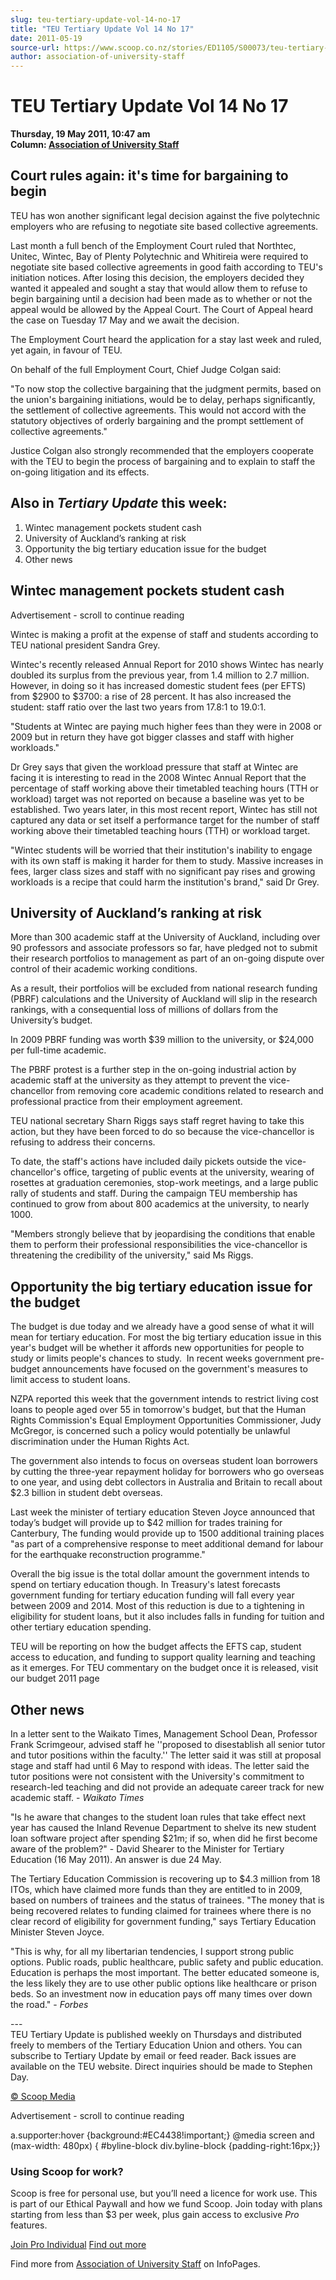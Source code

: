 ```yaml
---
slug: teu-tertiary-update-vol-14-no-17
title: "TEU Tertiary Update Vol 14 No 17"
date: 2011-05-19
source-url: https://www.scoop.co.nz/stories/ED1105/S00073/teu-tertiary-update-vol-14-no-17.htm
author: association-of-university-staff
---
```

TEU Tertiary Update Vol 14 No 17
================================

**Thursday, 19 May 2011, 10:47 am**  
**Column: [Association of University Staff](https://info.scoop.co.nz/Association_of_University_Staff)**

Court rules again: it's time for bargaining to begin
----------------------------------------------------

TEU has won another significant legal decision against the five polytechnic employers who are refusing to negotiate site based collective agreements.

Last month a full bench of the Employment Court ruled that Northtec, Unitec, Wintec, Bay of Plenty Polytechnic and Whitireia were required to negotiate site based collective agreements in good faith according to TEU's initiation notices. After losing this decision, the employers decided they wanted it appealed and sought a stay that would allow them to refuse to begin bargaining until a decision had been made as to whether or not the appeal would be allowed by the Appeal Court. The Court of Appeal heard the case on Tuesday 17 May and we await the decision.

The Employment Court heard the application for a stay last week and ruled, yet again, in favour of TEU.

On behalf of the full Employment Court, Chief Judge Colgan said:

\"To now stop the collective bargaining that the judgment permits, based on the union's bargaining initiations, would be to delay, perhaps significantly, the settlement of collective agreements. This would not accord with the statutory objectives of orderly bargaining and the prompt settlement of collective agreements."

Justice Colgan also strongly recommended that the employers cooperate with the TEU to begin the process of bargaining and to explain to staff the on-going litigation and its effects.

Also in _Tertiary Update_ this week:
------------------------------------

1.  Wintec management pockets student cash
2.  University of Auckland’s ranking at risk
3.  Opportunity the big tertiary education issue for the budget
4.  Other news

  

Wintec management pockets student cash
--------------------------------------

Advertisement - scroll to continue reading





Wintec is making a profit at the expense of staff and students according to TEU national president Sandra Grey.

Wintec's recently released Annual Report for 2010 shows Wintec has nearly doubled its surplus from the previous year, from 1.4 million to 2.7 million. However, in doing so it has increased domestic student fees (per EFTS) from $2900 to $3700: a rise of 28 percent. It has also increased the student: staff ratio over the last two years from 17.8:1 to 19.0:1.

"Students at Wintec are paying much higher fees than they were in 2008 or 2009 but in return they have got bigger classes and staff with higher workloads."

Dr Grey says that given the workload pressure that staff at Wintec are facing it is interesting to read in the 2008 Wintec Annual Report that the percentage of staff working above their timetabled teaching hours (TTH or workload) target was not reported on because a baseline was yet to be established. Two years later, in this most recent report, Wintec has still not captured any data or set itself a performance target for the number of staff working above their timetabled teaching hours (TTH) or workload target.

"Wintec students will be worried that their institution's inability to engage with its own staff is making it harder for them to study. Massive increases in fees, larger class sizes and staff with no significant pay rises and growing workloads is a recipe that could harm the institution's brand," said Dr Grey.

University of Auckland’s ranking at risk
----------------------------------------

More than 300 academic staff at the University of Auckland, including over 90 professors and associate professors so far, have pledged not to submit their research portfolios to management as part of an on-going dispute over control of their academic working conditions.

As a result, their portfolios will be excluded from national research funding (PBRF) calculations and the University of Auckland will slip in the research rankings, with a consequential loss of millions of dollars from the University’s budget.

In 2009 PBRF funding was worth $39 million to the university, or $24,000 per full-time academic.

The PBRF protest is a further step in the on-going industrial action by academic staff at the university as they attempt to prevent the vice-chancellor from removing core academic conditions related to research and professional practice from their employment agreement.

TEU national secretary Sharn Riggs says staff regret having to take this action, but they have been forced to do so because the vice-chancellor is refusing to address their concerns.

To date, the staff's actions have included daily pickets outside the vice-chancellor's office, targeting of public events at the university, wearing of rosettes at graduation ceremonies, stop-work meetings, and a large public rally of students and staff. During the campaign TEU membership has continued to grow from about 800 academics at the university, to nearly 1000.

"Members strongly believe that by jeopardising the conditions that enable them to perform their professional responsibilities the vice-chancellor is threatening the credibility of the university," said Ms Riggs.

Opportunity the big tertiary education issue for the budget
-----------------------------------------------------------

The budget is due today and we already have a good sense of what it will mean for tertiary education. For most the big tertiary education issue in this year's budget will be whether it affords new opportunities for people to study or limits people's chances to study.  In recent weeks government pre-budget announcements have focused on the government's measures to limit access to student loans.

NZPA reported this week that the government intends to restrict living cost loans to people aged over 55 in tomorrow's budget, but that the Human Rights Commission's Equal Employment Opportunities Commissioner, Judy McGregor, is concerned such a policy would potentially be unlawful discrimination under the Human Rights Act.

The government also intends to focus on overseas student loan borrowers by cutting the three-year repayment holiday for borrowers who go overseas to one year, and using debt collectors in Australia and Britain to recall about $2.3 billion in student debt overseas.

Last week the minister of tertiary education Steven Joyce announced that today’s budget will provide up to $42 million for trades training for Canterbury, The funding would provide up to 1500 additional training places "as part of a comprehensive response to meet additional demand for labour for the earthquake reconstruction programme."

Overall the big issue is the total dollar amount the government intends to spend on tertiary education though. In Treasury's latest forecasts government funding for tertiary education funding will fall every year between 2009 and 2014. Most of this reduction is due to a tightening in eligibility for student loans, but it also includes falls in funding for tuition and other tertiary education spending.

TEU will be reporting on how the budget affects the EFTS cap, student access to education, and funding to support quality learning and teaching as it emerges. For TEU commentary on the budget once it is released, visit our budget 2011 page

Other news
----------

In a letter sent to the Waikato Times, Management School Dean, Professor Frank Scrimgeour, advised staff he ''proposed to disestablish all senior tutor and tutor positions within the faculty.'' The letter said it was still at proposal stage and staff had until 6 May to respond with ideas. The letter said the tutor positions were not consistent with the University's commitment to research-led teaching and did not provide an adequate career track for new academic staff. - _Waikato Times_

"Is he aware that changes to the student loan rules that take effect next year has caused the Inland Revenue Department to shelve its new student loan software project after spending $21m; if so, when did he first become aware of the problem?" - David Shearer to the Minister for Tertiary Education (16 May 2011). An answer is due 24 May.

The Tertiary Education Commission is recovering up to $4.3 million from 18 ITOs, which have claimed more funds than they are entitled to in 2009, based on numbers of trainees and the status of trainees. "The money that is being recovered relates to funding claimed for trainees where there is no clear record of eligibility for government funding," says Tertiary Education Minister Steven Joyce.

"This is why, for all my libertarian tendencies, I support strong public options. Public roads, public healthcare, public safety and public education. Education is perhaps the most important. The better educated someone is, the less likely they are to use other public options like healthcare or prison beds. So an investment now in education pays off many times over down the road." - _Forbes_

  
\---  
TEU Tertiary Update is published weekly on Thursdays and distributed freely to members of the Tertiary Education Union and others. You can subscribe to Tertiary Update by email or feed reader. Back issues are available on the TEU website. Direct inquiries should be made to Stephen Day.

[© Scoop Media](http://www.scoop.co.nz/about/terms.html)  

Advertisement - scroll to continue reading



a.supporter:hover {background:#EC4438!important;} @media screen and (max-width: 480px) { #byline-block div.byline-block {padding-right:16px;}}

### Using Scoop for work?

Scoop is free for personal use, but you’ll need a licence for work use. This is part of our Ethical Paywall and how we fund Scoop. Join today with plans starting from less than $3 per week, plus gain access to exclusive _Pro_ features.  
  
[Join Pro Individual](https://pro.scoop.co.nz/Individual/?from=ProIn24) [Find out more](https://pro.scoop.co.nz/using-scoop-for-work/?from=ProIn24)

Find more from [Association of University Staff](https://info.scoop.co.nz/Association_of_University_Staff) on InfoPages.